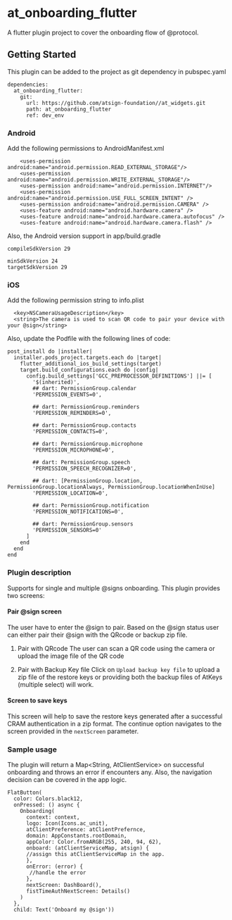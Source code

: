 # at_onboarding_flutter

A flutter plugin project to cover the onboarding flow of @protocol.

## Getting Started

This plugin can be added to the project as git dependency in pubspec.yaml

```
dependencies:
  at_onboarding_flutter:
    git:
      url: https://github.com/atsign-foundation//at_widgets.git
      path: at_onboarding_flutter
      ref: dev_env
```


### Android
Add the following permissions to AndroidManifest.xml

```
    <uses-permission android:name="android.permission.READ_EXTERNAL_STORAGE"/>
    <uses-permission android:name="android.permission.WRITE_EXTERNAL_STORAGE"/>
    <uses-permission android:name="android.permission.INTERNET"/>
    <uses-permission android:name="android.permission.USE_FULL_SCREEN_INTENT" />
    <uses-permission android:name="android.permission.CAMERA" />
    <uses-feature android:name="android.hardware.camera" />
    <uses-feature android:name="android.hardware.camera.autofocus" />
    <uses-feature android:name="android.hardware.camera.flash" />
```

Also, the Android version support in app/build.gradle
```
compileSdkVersion 29

minSdkVersion 24
targetSdkVersion 29
```

### iOS
Add the following permission string to info.plist

```
  <key>NSCameraUsageDescription</key>
  <string>The camera is used to scan QR code to pair your device with your @sign</string>
```

Also, update the Podfile with the following lines of code:

```
post_install do |installer|
  installer.pods_project.targets.each do |target|
    flutter_additional_ios_build_settings(target)
    target.build_configurations.each do |config|
      config.build_settings['GCC_PREPROCESSOR_DEFINITIONS'] ||= [
        '$(inherited)',
        ## dart: PermissionGroup.calendar
        'PERMISSION_EVENTS=0',

        ## dart: PermissionGroup.reminders
        'PERMISSION_REMINDERS=0',

        ## dart: PermissionGroup.contacts
        'PERMISSION_CONTACTS=0',

        ## dart: PermissionGroup.microphone
        'PERMISSION_MICROPHONE=0',

        ## dart: PermissionGroup.speech
        'PERMISSION_SPEECH_RECOGNIZER=0',

        ## dart: [PermissionGroup.location, PermissionGroup.locationAlways, PermissionGroup.locationWhenInUse]
        'PERMISSION_LOCATION=0',

        ## dart: PermissionGroup.notification
        'PERMISSION_NOTIFICATIONS=0',

        ## dart: PermissionGroup.sensors
        'PERMISSION_SENSORS=0'
      ]
    end
  end
end
```
### Plugin description
Supports for single and multiple @signs onboarding. This plugin provides two screens:

#### Pair @sign screen
The user have to enter the @sign to pair. Based on the @sign status user can either pair their @sign with the QRcode or backup zip file.

1. Pair with QRcode
The user can scan a QR code using the camera or upload the image file of the QR code

2. Pair with Backup Key file
Click on `Upload backup key file` to upload a zip file of the restore keys or providing both the backup files of AtKeys (multiple select) will work.

#### Screen to save keys
This screen will help to save the restore keys generated after a successful CRAM authentication in a zip format. The continue option navigates to the screen provided in the `nextScreen` parameter.

### Sample usage
The plugin will return a Map<String, AtClientService> on successful onboarding and  throws an error if encounters any. Also, the navigation decision can be covered in the app logic.

```
FlatButton(
  color: Colors.black12,
  onPressed: () async {
    Onboarding(
      context: context,
      logo: Icon(Icons.ac_unit),
      atClientPreference: atClientPrefernce,
      domain: AppConstants.rootDomain,
      appColor: Color.fromARGB(255, 240, 94, 62),
      onboard: (atClientServiceMap, atsign) {
      //assign this atClientServiceMap in the app.
      },
      onError: (error) {
       //handle the error
      },
      nextScreen: DashBoard(),
      fistTimeAuthNextScreen: Details()
    )
  },
  child: Text('Onboard my @sign'))
```